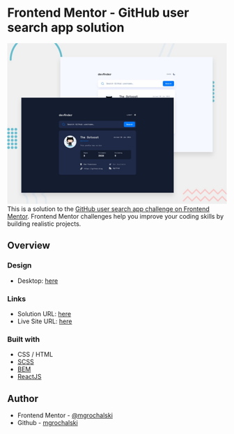# Frontend Mentor - GitHub user search app solution
![Design preview ](./preview.jpg)
This is a solution to the [GitHub user search app challenge on Frontend Mentor](https://www.frontendmentor.io/challenges/github-user-search-app-Q09YOgaH6). Frontend Mentor challenges help you improve your coding skills by building realistic projects.

## Overview

### Design

- Desktop: [here](https://github.com/mgrochalski/github-user-search-app/blob/master/design/)

### Links

- Solution URL: [here](https://github.com/mgrochalski/github-user-search-app)
- Live Site URL: [here](https://mgrochalski.github.io/github-user-search-app/)

### Built with

- CSS / HTML
- [SCSS](https://sass-lang.com/)
- [BEM](https://getbem.com/)
- [ReactJS](https://reactjs.org/)

## Author

- Frontend Mentor - [@mgrochalski](https://www.frontendmentor.io/profile/mgrochalski)
- Github - [mgrochalski](https://github.com/mgrochalski)

